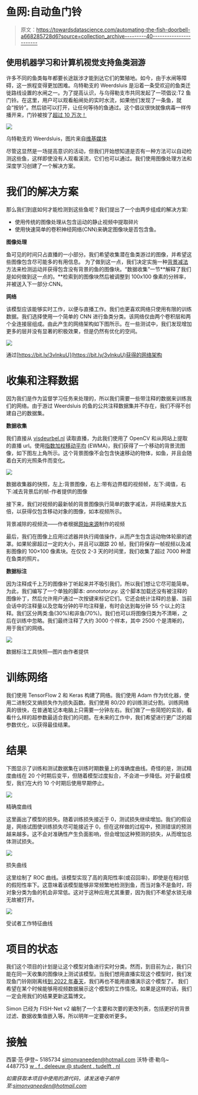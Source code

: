 # 鱼网:自动鱼门铃

> 原文：<https://towardsdatascience.com/automating-the-fish-doorbell-a668285728d6?source=collection_archive---------40----------------------->

## 使用机器学习和计算机视觉支持鱼类洄游

许多不同的鱼类每年都要长途跋涉才能到达它们的繁殖地。如今，由于水闸等障碍，这一旅程变得更加困难。乌特勒支的 Weerdsluis 是沿着一条受欢迎的鱼类迁徙路线设置的水闸之一。为了提高认识，与乌得勒支市共同发起了一项倡议:T2 鱼门铃。在这里，用户可以观看船闸处的实时水流，如果他们发现了一条鱼，就会“按铃”。然后锁可以打开，让任何等待的鱼通过。这个倡议很快就像病毒一样传播开来，门铃被按了[超过 10 万次！](https://www.rtvutrecht.nl/nieuws/2184860/visdeurbel-gaat-offline-maar-niet-getreurd-hij-komt-volgend-jaar-terug.html)

![](img/23e2dfe1feda5475e47b4b2e7dc977c4.png)

乌特勒支的 Weerdsluis，图片来自[维基媒体](https://commons.wikimedia.org/wiki/File:Weerdsluis_Utrecht.jpg)

尽管这显然是一场提高意识的活动，但我们开始想知道是否有一种方法可以自动检测这些鱼，这样即使没有人观看溪流，它们也可以通过。我们使用图像处理方法和深度学习创建了一个解决方案。

# 我们的解决方案

那么我们到底如何才能检测到这些鱼呢？我们提出了一个由两步组成的解决方案:

*   使用传统的图像处理从包含运动的静止视频中提取碎片
*   使用快速简单的卷积神经网络(CNN)来确定图像块是否包含鱼。

**图像处理**

鱼可见的时间只占直播的一小部分。我们希望收集潜在鱼类游过的图像，并希望这些图像包含尽可能多的有用信息。
为了做到这一点，我们决定实施一种[背景减法](https://en.wikipedia.org/wiki/Foreground_detection)方法来检测运动并获得包含没有背景的鱼的图像块。“数据收集”一节**解释了我们是如何做到这一点的。**检索到的图像块然后被调整到 100x100 像素的分辨率，并被送入下一部分:CNN。

**网络**

该模型应该能够实时工作，以便与直播工作。我们也更喜欢网络只使用有限的训练数据。我们选择使用一个简单的 CNN 进行鱼类分类。该网络仅由两个卷积层和两个全连接层组成。由此产生的网络架构如下图所示。在一些测试中，我们发现增加更多的层并没有显著的积极效果，但是仍然有优化的空间。

![](img/f285490e03acf8e3e22c077ce2eb4399.png)

通过[https://bit.ly/3vlnkuU](https://bit.ly/3vlnkuU)获得的网络架构

# 收集和注释数据

因为我们是作为监督学习任务来处理的，所以我们需要一些带注释的数据来训练我们的网络。由于游过 Weerdsluis 的鱼的公共注释数据集并不存在，我们不得不创建自己的数据集。

**数据收集**

我们直接从 [visdeurbel.nl](http://visdeurbel.nl/) 读取直播，为此我们使用了 OpenCV 和从网站上提取的直播 url。使用[指数加权移动平均](https://en.wikipedia.org/wiki/Moving_average#Approximating_the_EMA_with_a_limited_number_of_terms) (EWMA)，我们获得了一个移动的背景流图像，如下图左上角所示。这个背景图像不会包含快速移动的物体，如鱼，并且会随着白天的光照条件而变化。

![](img/4f01b699e453df5acf77d02a1a315cad.png)

数据收集器的快照，左上:背景图像，右上:带有边界框的视频帧，左下:阈值，右下:减去背景后的帧-作者提供的图像

接下来，我们对视频的最新帧的背景图像执行简单的数字减法，并将结果放大五倍，以获得仅包含移动对象的图像，如本视频所示。

背景减除的视频流——作者根据[原始来源](https://www.youtube.com/watch?v=45khuKKECyw)制作的视频

最后，我们在图像上应用过滤器并执行阈值操作，从而产生包含运动物体轮廓的遮罩。如果轮廓超过一定的大小，并且可以跟踪 20 帧，我们将保存一帧视频以及减影图像的 100×100 像素块。在仅仅 2-3 天的时间里，我们收集了超过 7000 种潜在鱼类的照片。

**数据标注**

因为注释成千上万的图像补丁听起来并不吸引我们，所以我们想让它尽可能简单。为此，我们编写了一个单独的脚本: *annotator.py.* 这个脚本加载还没有被注释的图像补丁，然后允许用户通过一次按键来标记它们。它还会统计注释的总量、当前会话中的注释量以及您每分钟的平均注释量，有时会达到每分钟 55 个以上的注释。我们区分两类:鱼(30%)和非鱼(70%)。我们也可以将图像归类为不清晰，之后在训练中忽略。我们最终注释了大约 3000 个样本，其中 2500 个是清晰的，用于我们的网络。

![](img/10721416bff2c3a1b407867c5c1c4432.png)

数据标注工具快照—图片由作者提供

# 训练网络

我们使用 TensorFlow 2 和 Keras 构建了网络。我们使用 Adam 作为优化器，使用二进制交叉熵损失作为损失函数。我们使用 80/20 的训练测试分割。训练网络真的很快，在普通笔记本电脑上只需要一分钟左右。我们做了一些简短的实验，看看什么样的超参数最适合我们的问题。在未来的工作中，我们希望进行更广泛的超参数优化，以获得最佳结果。

# 结果

下图显示了训练和测试数据集在训练时期数量上的准确度曲线。奇怪的是，测试精度曲线在 20 个时期后变平，但随着模型过度拟合，不会进一步降低。对于最佳模型，我们在大约 10 个时期后使用早期停止。

![](img/cc1fddf0362216f2bd47f3940b532b99.png)

精确度曲线

这里画出了模型的损失。随着训练损失接近于 0，测试损失继续增加。我们的假设是，网络试图使训练损失尽可能接近于 0，但在这样做的过程中，预测错误的预测越来越多。这不会对准确性产生负面影响，但会增加这种预测的损失，从而增加总体测试损失。

![](img/93f63810acbf63e8f803046926512cb6.png)

损失曲线

这里绘制了 ROC 曲线。该模型实现了高的真阳性率(或召回率)，即使是在相对低的假阳性率下。这意味着该模型能够非常频繁地检测到鱼，而当对象不是鱼时，将对象分类为鱼的机会非常低。这对于这种应用尤其重要，因为我们不希望水锁无缘无故被打开。

![](img/fd0ad0f1e6160d4ab3cd4dc2c5cc814d.png)

受试者工作特征曲线

# 项目的状态

我们这个项目的计划是让这个模型对鱼进行实时分类。然而，到目前为止，我们只能在同一天收集的图像块上测试该模型。当我们想用直播实现这个模型时，我们发现鱼门铃刚刚离线[到 2022 年春天](https://www.dutchnews.nl/news/2021/06/utrecht-migrating-fish-will-keep-their-doorbell-next-season/)，我们再也不能用直播演示这个模型了。
我们希望在某个时候能够用视频数据展示这个模型的工作情况。如果是这样的话，我们一定会用我们的结果更新这篇博文。

Simon 已经为 FISH-Net v2 编制了一个主要和次要的更改列表，包括更好的背景过滤、数据收集值嵌入等。所以明年一定要收听更多。

# 接触

西蒙·范·伊登~ 5185734
[simonvaneeden@hotmail.com](http://simonvaneeden@hotmail.com)
沃特·德·勒乌~ 4487753
[w . f . deleeuw @ student . tudelft . nl](http://w.f.deleeuw@student.tudelft.nl)

*如需获取本项目中使用的源代码，请发送电子邮件至:*[*simonvaneeden@hotmail.com*](http://simonvaneeden@hotmail.com)